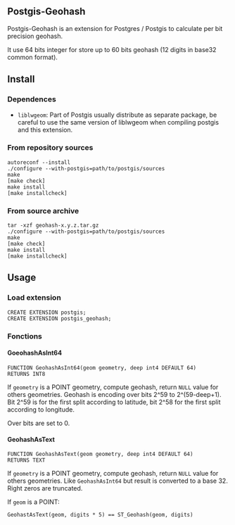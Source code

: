 ## Postgis-Geohash ##

Postgis-Geohash is an extension for Postgres / Postgis to calculate per bit precision geohash.

It use 64 bits integer for store up to 60 bits geohash (12 digits in base32 common format).


## Install ##

### Dependences ###

* `liblwgeom`: Part of Postgis usually distribute as separate package, be careful to use the same version of liblwgeom when compiling postgis and this extension.

### From repository sources ###

    autoreconf --install
    ./configure --with-postgis=path/to/postgis/sources
    make
    [make check]
    make install
    [make installcheck]

### From source archive ###

    tar -xzf geohash-x.y.z.tar.gz
    ./configure --with-postgis=path/to/postgis/sources
    make
    [make check]
    make install
    [make installcheck]


## Usage ##

### Load extension ###

    CREATE EXTENSION postgis;
    CREATE EXTENSION postgis_geohash;

### Fonctions ###

#### GoeohashAsInt64 ####

    FUNCTION GeohashAsInt64(geom geometry, deep int4 DEFAULT 64)
    RETURNS INT8

If `geometry` is a POINT geometry, compute geohash, return `NULL` value for others geometries.
Geohash is encoding over bits 2^59 to 2^(59-deep+1).
Bit 2^59 is for the first split according to latitude, bit 2^58 for the first split according to longitude.

Over bits are set to 0.

#### GeohashAsText ####

    FUNCTION GeohashAsText(geom geometry, deep int4 DEFAULT 64)
	RETURNS TEXT

If `geometry` is a POINT geometry, compute geohash, return `NULL` value for others geometries.
Like `GeohashAsInt64` but result is converted to a base 32.
Right zeros are truncated.

If `geom` is a POINT:

    GeohastAsText(geom, digits * 5) == ST_Geohash(geom, digits)
